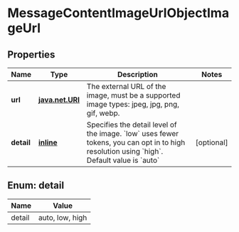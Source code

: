 
# MessageContentImageUrlObjectImageUrl

## Properties
| Name | Type | Description | Notes |
| ------------ | ------------- | ------------- | ------------- |
| **url** | [**java.net.URI**](java.net.URI.md) | The external URL of the image, must be a supported image types: jpeg, jpg, png, gif, webp. |  |
| **detail** | [**inline**](#Detail) | Specifies the detail level of the image. &#x60;low&#x60; uses fewer tokens, you can opt in to high resolution using &#x60;high&#x60;. Default value is &#x60;auto&#x60; |  [optional] |


<a id="Detail"></a>
## Enum: detail
| Name | Value |
| ---- | ----- |
| detail | auto, low, high |



